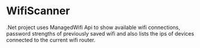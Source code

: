 # WifiScanner
 .Net project uses ManagedWifi Api to show available wifi connections, password strengths of previously saved wifi and also lists the ips of devices connected to the current wifi router. 
